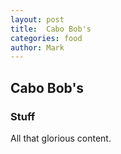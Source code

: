 ```yaml
---
layout: post
title:  Cabo Bob's
categories: food
author: Mark
---
```

<!-- CSS -->
<link rel="stylesheet" href="css/foundation.css">
<link rel="stylesheet" href="css/foundation.min.css">
<link rel="stylesheet" href="css/normalize.css">
<link rel="stylesheet" href="css/mine.css">
<body>

<div section="foodpost">
<h2> Cabo Bob's</h2>
<h3 class="rating"> Stuff </h3>


<p> 
	All that glorious content.
</p>

</div>
</body>

